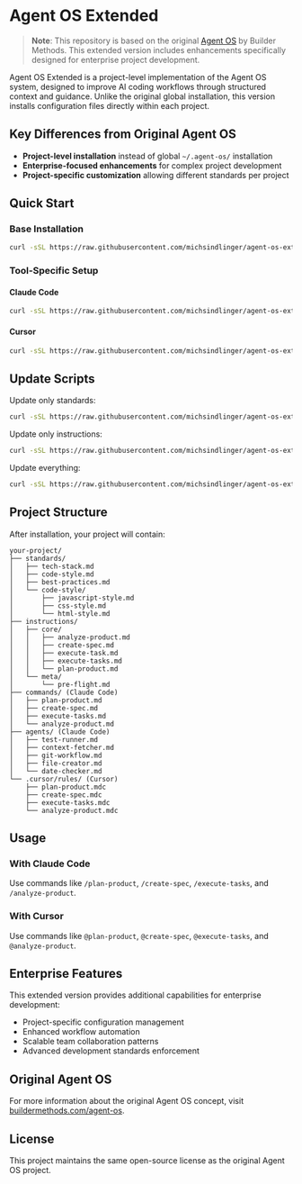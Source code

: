 # Agent OS Extended

> **Note**: This repository is based on the original [Agent OS](https://github.com/buildermethods/agent-os) by Builder Methods. This extended version includes enhancements specifically designed for enterprise project development.

Agent OS Extended is a project-level implementation of the Agent OS system, designed to improve AI coding workflows through structured context and guidance. Unlike the original global installation, this version installs configuration files directly within each project.

## Key Differences from Original Agent OS

- **Project-level installation** instead of global `~/.agent-os/` installation
- **Enterprise-focused enhancements** for complex project development
- **Project-specific customization** allowing different standards per project

## Quick Start

### Base Installation
```bash
curl -sSL https://raw.githubusercontent.com/michsindlinger/agent-os-extended/main/setup.sh | bash
```

### Tool-Specific Setup

#### Claude Code
```bash
curl -sSL https://raw.githubusercontent.com/michsindlinger/agent-os-extended/main/setup-claude-code.sh | bash
```

#### Cursor
```bash
curl -sSL https://raw.githubusercontent.com/michsindlinger/agent-os-extended/main/setup-cursor.sh | bash
```

## Update Scripts

Update only standards:
```bash
curl -sSL https://raw.githubusercontent.com/michsindlinger/agent-os-extended/main/update-standards.sh | bash
```

Update only instructions:
```bash
curl -sSL https://raw.githubusercontent.com/michsindlinger/agent-os-extended/main/update-instructions.sh | bash
```

Update everything:
```bash
curl -sSL https://raw.githubusercontent.com/michsindlinger/agent-os-extended/main/update-all.sh | bash
```

## Project Structure

After installation, your project will contain:

```
your-project/
├── standards/
│   ├── tech-stack.md
│   ├── code-style.md
│   ├── best-practices.md
│   └── code-style/
│       ├── javascript-style.md
│       ├── css-style.md
│       └── html-style.md
├── instructions/
│   ├── core/
│   │   ├── analyze-product.md
│   │   ├── create-spec.md
│   │   ├── execute-task.md
│   │   ├── execute-tasks.md
│   │   └── plan-product.md
│   └── meta/
│       └── pre-flight.md
├── commands/ (Claude Code)
│   ├── plan-product.md
│   ├── create-spec.md
│   ├── execute-tasks.md
│   └── analyze-product.md
├── agents/ (Claude Code)
│   ├── test-runner.md
│   ├── context-fetcher.md
│   ├── git-workflow.md
│   ├── file-creator.md
│   └── date-checker.md
└── .cursor/rules/ (Cursor)
    ├── plan-product.mdc
    ├── create-spec.mdc
    ├── execute-tasks.mdc
    └── analyze-product.mdc
```

## Usage

### With Claude Code
Use commands like `/plan-product`, `/create-spec`, `/execute-tasks`, and `/analyze-product`.

### With Cursor
Use commands like `@plan-product`, `@create-spec`, `@execute-tasks`, and `@analyze-product`.

## Enterprise Features

This extended version provides additional capabilities for enterprise development:

- Project-specific configuration management
- Enhanced workflow automation
- Scalable team collaboration patterns
- Advanced development standards enforcement

## Original Agent OS

For more information about the original Agent OS concept, visit [buildermethods.com/agent-os](https://buildermethods.com/agent-os).

## License

This project maintains the same open-source license as the original Agent OS project.